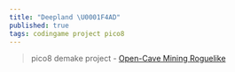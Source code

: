 ```yaml
---
title: "Deepland \U0001F4AD"
published: true
tags: codingame project pico8
---
```

> pico8 demake project - [Open-Cave Mining Roguelike](https://www.youtube.com/watch?v=WXoxh3zYTWc&list=LL&index=14&t=3s)
